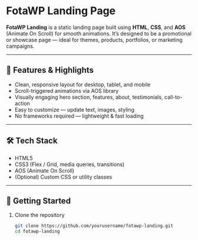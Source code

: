 # FotaWP Landing Page

**FotaWP Landing** is a static landing page built using **HTML**, **CSS**, and **AOS** (Animate On Scroll) for smooth animations. It’s designed to be a promotional or showcase page — ideal for themes, products, portfolios, or marketing campaigns.

---

## 🎨 Features & Highlights

- Clean, responsive layout for desktop, tablet, and mobile  
- Scroll-triggered animations via AOS library  
- Visually engaging hero section, features, about, testimonials, call-to-action  
- Easy to customize — update text, images, styling  
- No frameworks required — lightweight & fast loading  

---

## 🛠 Tech Stack

- HTML5  
- CSS3 (Flex / Grid, media queries, transitions)  
- AOS (Animate On Scroll)  
- (Optional) Custom CSS or utility classes  

---

## 🚀 Getting Started

1. Clone the repository  
   ```bash
   git clone https://github.com/yourusername/fotawp-landing.git
   cd fotawp-landing

